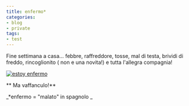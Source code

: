```yaml
---
title: enfermo*
categories:
- blog
- private
tags:
- test
---
```

Fine settimana a casa... febbre, raffreddore, tosse, mal di testa, brividi di
freddo, rincoglionito ( non e una novita!) e tutta l'allegra compagnia!

[![estoy
enfermo]({{site.url}}/images/enfermo.gif)]({{site.url}}/images/enfermo.gif
"estoy enfermo" )

  
** Ma vaffanculo!**

_*enfermo = "malato" in spagnolo _

